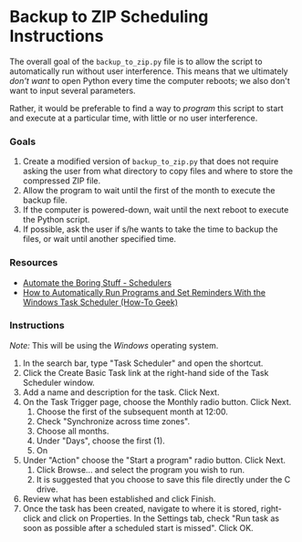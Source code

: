 # Backup to ZIP Scheduling Instructions
The overall goal of the `backup_to_zip.py` file is to allow the script to automatically run without user interference. This means that we ultimately *don't want* to open Python every time the computer reboots; we also don't want to input several parameters.

Rather, it would be preferable to find a way to *program* this script to start and execute at a particular time, with little or no user interference.

### Goals
1. Create a modified version of `backup_to_zip.py` that does not require asking the user from what directory to copy files and where to store the compressed ZIP file.
2. Allow the program to wait until the first of the month to execute the backup file.
3. If the computer is powered-down, wait until the next reboot to execute the Python script.
4. If possible, ask the user if s/he wants to take the time to backup the files, or wait until another specified time.

### Resources
* [Automate the Boring Stuff - Schedulers](https://automatetheboringstuff.com/schedulers.html)
* [How to Automatically Run Programs and Set Reminders With the Windows Task Scheduler (How-To Geek)](https://www.howtogeek.com/123393/how-to-automatically-run-programs-and-set-reminders-with-the-windows-task-scheduler/)

### Instructions

*Note:* This will be using the *Windows* operating system.

1. In the search bar, type "Task Scheduler" and open the shortcut.
2. Click the Create Basic Task link at the right-hand side of the Task Scheduler window.
3. Add a name and description for the task. Click Next.
4. On the Task Trigger page, choose the Monthly radio button. Click Next.
    1. Choose the first of the subsequent month at 12:00.
    2. Check "Synchronize across time zones".
    3. Choose all months.
    4. Under "Days", choose the first (1).
    5. On
5. Under "Action" choose the "Start a program" radio button. Click Next.
    1. Click Browse... and select the program you wish to run.
    2. It is suggested that you choose to save this file directly under the C drive.
6. Review what has been established and click Finish.
7. Once the task has been created, navigate to where it is stored, right-click and click on Properties. In the Settings tab, check "Run task as soon as possible after a scheduled start is missed". Click OK.
